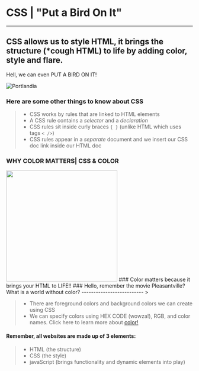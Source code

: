# CSS | "Put a Bird On It"
-----------
## CSS allows us to style HTML, it brings the structure (*cough HTML) to life by adding color, style and flare. 
Hell, we can even PUT A BIRD ON IT!

![Portlandia](https://media.giphy.com/media/26FfaSpycRlTFEkHm/giphy.gif) 


### Here are some other things to know about CSS
>
> - CSS works by rules that are linked to HTML elements
> - A CSS rule contains a *selector* and a *declaration*
> - CSS rules sit inside curly braces `{ }` (unlike HTML which uses tags `< />`)
> - CSS rules appear in a *separate* document and we insert our CSS doc link inside our HTML doc

### WHY COLOR MATTERS| CSS & COLOR 

<img src="https://cdn.collider.com/wp-content/uploads/2018/10/pleasantville-slice-600x200.jpg" width="300"/>
### Color matters because it brings your HTML to LIFE!!
### Hello, remember the movie Pleasantville? What is a world without color?
--------------------------
> 

> - There are foreground colors and background colors we can create using CSS
> - We can specify colors using HEX CODE (wowza!), RGB, and color names. Click here to learn more about [color!](https://negliadesign.com/ask-a-designer/whats-the-difference-between-pms-cmyk-rgb-and-hex/)

#### Remember, all websites are made up of 3 elements: 
> - HTML (the structure)
> - CSS   (the style)
> - javaScript (brings functionality and dynamic elements into play)